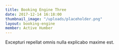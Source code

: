 ```yaml
---
title: Booking Engine Three
date: 2017-12-14 16:18:00 
thumbnail_image: "/uploads/placeholder.png"
layout: booking-engine
member: Active Humber
---
```


Excepturi repellat omnis nulla explicabo maxime est.